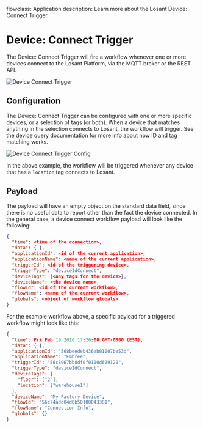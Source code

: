 flowclass: Application
description: Learn more about the Losant Device: Connect Trigger.

# Device: Connect Trigger

The Device: Connect Trigger will fire a workflow whenever one or more devices connect to the Losant Platform, via the MQTT broker or the REST API.

![Device Connect Trigger](/images/workflows/triggers/on-connect-trigger.png "Device Connect Trigger")

## Configuration

The Device: Connect Trigger can be configured with one or more specific devices, or a selection of tags (or both). When a device that matches anything in the selection connects to Losant, the workflow will trigger. See the [device query](/devices/device-queries/) documentation for more info about how ID and tag matching works.

![Device Connect Trigger Config](/images/workflows/triggers/on-connect-trigger-config.png "Device Connect Trigger Config")

In the above example, the workflow will be triggered whenever any device that has a `location` tag connects to Losant.

## Payload

The payload will have an empty object on the standard data field, since there is no useful data to report other than the fact the device connected. In the general case, a device connect workflow payload will look like the following:

```json
{
  "time": <time of the connection>,
  "data": { },
  "applicationId": <id of the current application>,
  "applicationName": <name of the current application>,
  "triggerId": <id of the triggering device>,
  "triggerType": "deviceIdConnect",
  "deviceTags": {<any tags for the device>},
  "deviceName": <the device name>,
  "flowId": <id of the current workflow>,
  "flowName": <name of the current workflow>,
  "globals": <object of workflow globals>
}
```

For the example workflow above, a specific payload for a triggered workflow might look like this:

```json
{
  "time": Fri Feb 19 2016 17:26:00 GMT-0500 (EST),
  "data": { },
  "applicationId": "568beedeb436ab01007be53d",
  "applicationName": "Embree",
  "triggerId": "56c8967bb8df0f0100d629120",
  "triggerType": "deviceIdConnect",
  "deviceTags": {
    "floor": ["2"],
    "location": ["warehouse1"]
  },
  "deviceName": "My Factory Device",
  "flowId": "56c74add04d0b50100043381",
  "flowName": "Connection Info",
  "globals": {}
}
```
